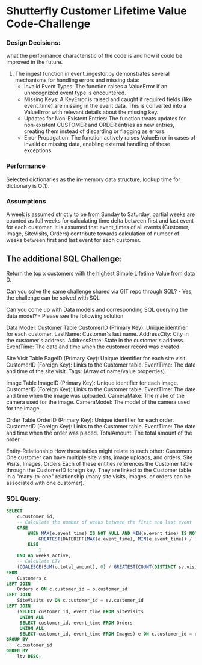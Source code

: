 # Shutterfly Customer Lifetime Value Code-Challenge

### Design Decisions:
what the performance characteristic of the code is and how it could be improved in the future.

1. The ingest function in event_ingestor.py demonstrates several mechanisms for handling errors and missing data:
    * Invalid Event Types: The function raises a ValueError if an unrecognized event type is encountered.
    * Missing Keys: A KeyError is raised and caught if required fields (like event_time) are missing in the event data. This is converted into a ValueError with relevant details about the missing key.
    * Updates for Non-Existent Entries: The function treats updates for non-existent CUSTOMER and ORDER entries as new entries, creating them instead of discarding or flagging as errors.
    * Error Propagation: The function actively raises ValueError in cases of invalid or missing data, enabling external handling of these exceptions.

### Performance
Selected dictionaries as the in-memory data structure, lookup time for dictionary is O(1).


### Assumptions
A week is assumed strictly to be from Sunday to Saturday, partial weeks are counted as full weeks for calculating time delta between first and last event for each customer.
It is assumed that event_times of all events (Customer, Image, SiteVisits, Orders) contribute towards calculation of number of weeks between first and last event for each customer. 

## The additional SQL Challenge:

Return the top x customers with the highest Simple Lifetime Value from data D.

Can you solve the same challenge shared via GIT repo through SQL?
    - Yes, the challenge can be solved with SQL

Can you come up with Data models and corresponding SQL querying the data model?
    - Please see the following solution

Data Model:
Customer Table
    CustomerID (Primary Key): Unique identifier for each customer.
    LastName: Customer's last name.
    AddressCity: City in the customer's address.
    AddressState: State in the customer's address.
    EventTime: The date and time when the customer record was created.

Site Visit Table
    PageID (Primary Key): Unique identifier for each site visit.
    CustomerID (Foreign Key): Links to the Customer table.
    EventTime: The date and time of the site visit.
    Tags: (Array of name/value properties).

Image Table
    ImageID (Primary Key): Unique identifier for each image.
    CustomerID (Foreign Key): Links to the Customer table.
    EventTime: The date and time when the image was uploaded.
    CameraMake: The make of the camera used for the image.
    CameraModel: The model of the camera used for the image.

Order Table
    OrderID (Primary Key): Unique identifier for each order.
    CustomerID (Foreign Key): Links to the Customer table.
    EventTime: The date and time when the order was placed.
    TotalAmount: The total amount of the order.

Entity-Relationship 
How these tables might relate to each other:
    Customers
        One customer can have multiple site visits, image uploads, and orders.
    Site Visits, Images, Orders
        Each of these entities references the Customer table through the CustomerID foreign key.
        They are linked to the Customer table in a "many-to-one" relationship (many site visits, images, or orders can be associated with one customer).

### SQL Query:
```sql
SELECT 
    c.customer_id,
    -- Calculate the number of weeks between the first and last event
    CASE 
        WHEN MAX(e.event_time) IS NOT NULL AND MIN(e.event_time) IS NOT NULL THEN
            GREATEST(DATEDIFF(MAX(e.event_time), MIN(e.event_time)) / 7.0, 1)
        ELSE
            1
    END AS weeks_active,
    -- Calculate LTV
    (COALESCE(SUM(o.total_amount), 0) / GREATEST(COUNT(DISTINCT sv.visit_id), 1)) * 52 * 10 AS ltv
FROM 
    Customers c
LEFT JOIN 
    Orders o ON c.customer_id = o.customer_id
LEFT JOIN 
    SiteVisits sv ON c.customer_id = sv.customer_id
LEFT JOIN 
    (SELECT customer_id, event_time FROM SiteVisits
     UNION ALL
     SELECT customer_id, event_time FROM Orders
     UNION ALL
     SELECT customer_id, event_time FROM Images) e ON c.customer_id = e.customer_id
GROUP BY 
    c.customer_id
ORDER BY 
    ltv DESC;
```

